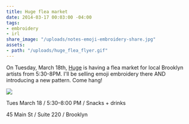 ```yaml
---
title: Huge flea market
date: 2014-03-17 00:03:00 -04:00
tags:
- embroidery
- irl
share_image: "/uploads/notes-emoji-embroidery-share.jpg"
assets:
- path: "/uploads/huge_flea_flyer.gif"
---
```


On Tuesday, March 18th, [Huge](http://hugeinc.com) is having a flea market for local Brooklyn artists from 5:30-8PM. I'll be selling emoji embroidery there AND introducing a new pattern. Come hang!


<div class="jh-text-cms__img jh-text-cms__img--full-width">
	<img src="/uploads/huge_flea_flyer.gif">
</div>

Tues March 18 / 5:30–8:00 PM / Snacks + drinks

45 Main St / Suite 220 / Brooklyn
